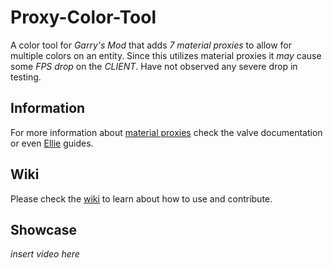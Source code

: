 # Proxy-Color-Tool
A color tool for *_Garry's Mod_* that adds _7 material proxies_ to allow for multiple colors on an entity.
Since this utilizes material proxies it *may* cause some _*FPS* drop_ on the *CLIENT*. Have not observed any severe drop in testing.  

## Information
For more information about [material proxies](https://developer.valvesoftware.com/wiki/Proxies) check the valve documentation or even [Ellie](https://steamcommunity.com/id/ellie_williams/myworkshopfiles/?section=guides&p=1&numperpage=30) guides.


## Wiki
Please check the [wiki](../../wiki) to learn about how to use and contribute.

## Showcase
*insert video here*
